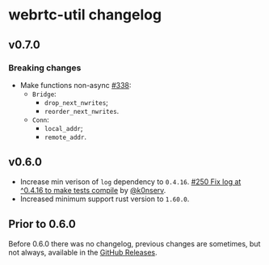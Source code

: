 # webrtc-util changelog

## v0.7.0

### Breaking changes

* Make functions non-async [#338](https://github.com/webrtc-rs/webrtc/pull/338):
    - `Bridge`:
        - `drop_next_nwrites`;
        - `reorder_next_nwrites`.
    - `Conn`:
        - `local_addr`;
        - `remote_addr`.


## v0.6.0

* Increase min verison of `log` dependency to `0.4.16`. [#250 Fix log at ^0.4.16 to make tests compile](https://github.com/webrtc-rs/webrtc/pull/250) by [@k0nserv](https://github.com/k0nserv).
* Increased minimum support rust version to `1.60.0`.

## Prior to 0.6.0

Before 0.6.0 there was no changelog, previous changes are sometimes, but not always, available in the [GitHub Releases](https://github.com/webrtc-rs/util/releases).

